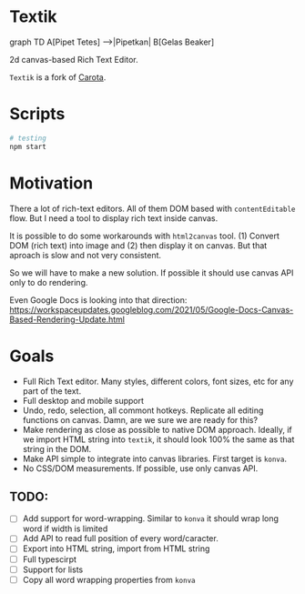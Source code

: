 # Textik
graph TD
  A[Pipet Tetes] -->|Pipetkan| B[Gelas Beaker]
  
2d canvas-based Rich Text Editor.

`Textik` is a fork of [Carota](https://github.com/danielearwicker/carota).

# Scripts

```bash
# testing
npm start
```

# Motivation

There a lot of rich-text editors. All of them DOM based with `contentEditable` flow.
But I need a tool to display rich text inside canvas.

It is possible to do some workarounds with `html2canvas` tool. (1) Convert DOM (rich text) into image and (2) then display it on canvas. But that aproach is slow and not very consistent.

So we will have to make a new solution. If possible it should use canvas API only to do rendering.

Even Google Docs is looking into that direction: https://workspaceupdates.googleblog.com/2021/05/Google-Docs-Canvas-Based-Rendering-Update.html

# Goals

- Full Rich Text editor. Many styles, different colors, font sizes, etc for any part of the text.
- Full desktop and mobile support
- Undo, redo, selection, all commont hotkeys. Replicate all editing functions on canvas. Damn, are we sure we are ready for this?
- Make rendering as close as possible to native DOM approach. Ideally, if we import HTML string into `textik`, it should look 100% the same as that string in the DOM.
- Make API simple to integrate into canvas libraries. First target is `konva`.
- No CSS/DOM measurements. If possible, use only canvas API.

## TODO:

- [ ] Add support for word-wrapping. Similar to `konva` it should wrap long word if width is limited
- [ ] Add API to read full position of every word/caracter.
- [ ] Export into HTML string, import from HTML string
- [ ] Full typescirpt
- [ ] Support for lists
- [ ] Copy all word wrapping properties from `konva`
